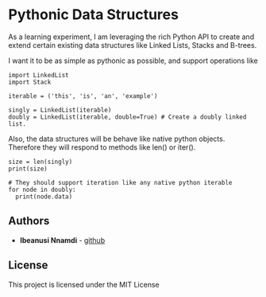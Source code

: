 # Pythonic Data Structures

As a learning experiment, I am leveraging the rich Python API to create and extend certain existing data structures like Linked Lists, Stacks and B-trees.

I want it to be as simple as pythonic as possible, and support operations like

```
import LinkedList
import Stack

iterable = ('this', 'is', 'an', 'example')

singly = LinkedList(iterable)
doubly = LinkedList(iterable, double=True) # Create a doubly linked list.
```

Also,  the data structures will be behave like native python objects. Therefore they will respond to methods like len() or iter().
```
size = len(singly)
print(size)

# They should support iteration like any native python iterable
for node in doubly:
  print(node.data)
```

## Authors

* **Ibeanusi Nnamdi** - [github](https://github.com/nnamdiib)

## License

This project is licensed under the MIT License
